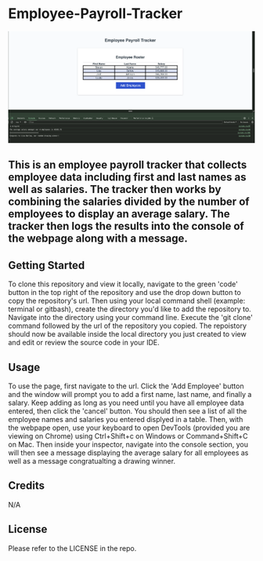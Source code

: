 # Employee-Payroll-Tracker

![image of payroll tracker](<payroll tracker.png>)

## This is an employee payroll tracker that collects employee data including first and last names as well as salaries. The tracker then works by combining the salaries divided by the number of employees to display an average salary. The tracker then logs the results into the console of the webpage along with a message.

## Getting Started

To clone this repository and view it locally, navigate to the green 'code' button in the top right of the repository and use the drop down button to copy the repository's url. Then using your local command shell (example: terminal or gitbash), create the directory you'd like to add the repository to. Navigate into the directory using your command line. Execute the 'git clone' command followed by the url of the repository you copied. The repoistory should now be available inside the local directory you just created to view and edit or review the source code in your IDE. 

## Usage

To use the page, first navigate to the url. Click the 'Add Employee' button and the window will prompt you to add a first name, last name, and finally a salary. Keep adding as long as you need until you have all employee data entered, then click the 'cancel' button. You should then see a list of all the employee names and salaries you entered displyed in a table. Then, with the webpape open, use your keyboard to open DevTools (provided you are viewing on Chrome) using Ctrl+Shift+c on Windows or Command+Shift+C on Mac. Then inside your inspector, navigate into the console section, you will then see a message displaying the average salary for all employees as well as a message congratualting a drawing winner. 

## Credits
N/A

## License

Please refer to the LICENSE in the repo. 
